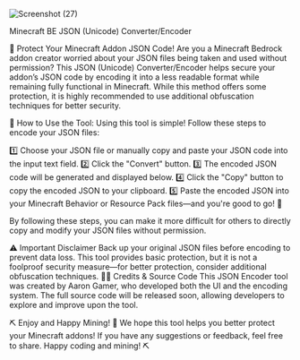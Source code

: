 
![Screenshot (27)](https://github.com/user-attachments/assets/1b41713e-dcc7-4738-ba61-fcb633bc56c8)

Minecraft BE JSON (Unicode) Converter/Encoder

🔹 Protect Your Minecraft Addon JSON Code!
Are you a Minecraft Bedrock addon creator worried about your JSON files being taken and used without permission? This JSON (Unicode) Converter/Encoder helps secure your addon’s JSON code by encoding it into a less readable format while remaining fully functional in Minecraft. While this method offers some protection, it is highly recommended to use additional obfuscation techniques for better security.

🔧 How to Use the Tool:
Using this tool is simple! Follow these steps to encode your JSON files:

1️⃣ Choose your JSON file or manually copy and paste your JSON code into the input text field.
2️⃣ Click the "Convert" button.
3️⃣ The encoded JSON code will be generated and displayed below.
4️⃣ Click the "Copy" button to copy the encoded JSON to your clipboard.
5️⃣ Paste the encoded JSON into your Minecraft Behavior or Resource Pack files—and you're good to go! 🚀

By following these steps, you can make it more difficult for others to directly copy and modify your JSON files without permission.

⚠️ Important Disclaimer
Back up your original JSON files before encoding to prevent data loss.
This tool provides basic protection, but it is not a foolproof security measure—for better protection, consider additional obfuscation techniques.
👨‍💻 Credits & Source Code
This JSON Encoder tool was created by Aaron Gamer, who developed both the UI and the encoding system. The full source code will be released soon, allowing developers to explore and improve upon the tool.

⛏️ Enjoy and Happy Mining! 🚀
We hope this tool helps you better protect your Minecraft addons! If you have any suggestions or feedback, feel free to share. Happy coding and mining! ⛏️






